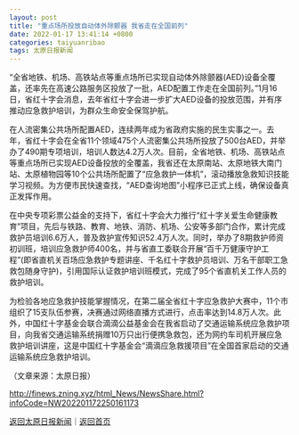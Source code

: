 ```yaml
---
layout: post
title: "重点场所投放自动体外除颤器 我省走在全国前列"
date: 2022-01-17 13:41:14 +0800
categories: taiyuanribao
tags: 太原日报新闻
---
```

<p>“全省地铁、机场、高铁站点等重点场所已实现自动体外除颤器(AED)设备全覆盖，还率先在高速公路服务区投放了一批，AED配置工作走在全国前列。”1月16日，省红十字会消息，去年省红十字会进一步扩大AED设备的投放范围，并有序推动应急救护培训，为群众生命安全保驾护航。</p><p>在人流密集公共场所配置AED，连续两年成为省政府实施的民生实事之一。去年，省红十字会在全省11个领域475个人流密集公共场所投放了500台AED，并举办了490期专项培训，培训人数达4.2万人次。目前，全省地铁、机场、高铁站点等重点场所已实现AED设备投放的全覆盖，我省还在太原南站、太原地铁大南门站、太原植物园等10个公共场所配置了“应急救护一体机”，滚动播放急救知识技能学习视频。为方便市民快速查找，“AED查询地图”小程序已正式上线，确保设备真正发挥作用。</p><p>在中央专项彩票公益金的支持下，省红十字会大力推行“红十字关爱生命健康教育”项目，先后与铁路、教育、地铁、消防、机场、公安等多部门合作，累计完成救护员培训6.6万人，普及救护宣传知识52.4万人次。同时，举办了8期救护师资初训班，培训应急救护师400名，并与省直工委联合开展“百千万健康守护工程”(即省直机关百场应急救护专题讲座、千名红十字救护员培训、万名干部职工急救包随身守护)，引用国际认证救护培训班模式，完成了95个省直机关工作人员的救护培训。</p><p>为检验各地应急救护技能掌握情况，在第二届全省红十字应急救护大赛中，11个市组织了15支队伍参赛，决赛通过网络直播方式进行，点击率达到14.8万人次。此外，中国红十字基金会联合滴滴公益基金会在我省启动了交通运输系统应急救护项目，向我省交通运输系统捐赠10万只出行便携急救包，还为网约车司机开展应急救护培训讲座，这是中国红十字基金会“滴滴应急救援项目”在全国首家启动的交通运输系统应急救护培训。</p><p class="em_media">（文章来源：太原日报）</p>

<http://finews.zning.xyz/html_News/NewsShare.html?infoCode=NW202201172250161173>

[返回太原日报新闻](//finews.withounder.com/category/taiyuanribao.html)｜[返回首页](//finews.withounder.com/)